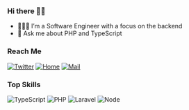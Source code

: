 ### Hi there 👋🏾

- 👨🏾‍💻 I’m a Software Engineer with a focus on the backend
- 💬 Ask me about PHP and TypeScript

### Reach Me
[![Twitter](https://img.shields.io/badge/-Twitter-white?logo=twitter)](https://twitter.com/boluwatifee__)
[![Home](https://img.shields.io/badge/-Homepage-black?logo=googlehome)](https://peteradeojo.vercel.app)
[![Mail](https://img.shields.io/badge/-Mail-white?logo=gmail)](mailto:adeojopeter@gmail.com)

### Top Skills

![TypeScript](https://img.shields.io/badge/-TypeScript-3178C6?logo=typescript&logoColor=white)
![PHP](https://img.shields.io/badge/-PHP-blue?logo=php&logoColor=white)
![Laravel](https://img.shields.io/badge/-Laravel-white?logo=laravel)
![Node](https://img.shields.io/badge/-Node-darkgreen?logo=node.js&logoColor=white)
